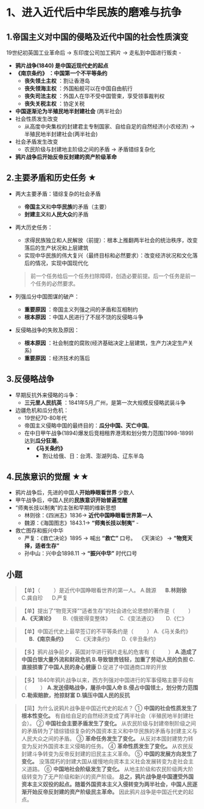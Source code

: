 # 1、进入近代后中华民族的磨难与抗争

## 1.帝国主义对中国的侵略及近代中国的社会性质演变

19世纪初英国工业革命后 → 东印度公司加工鸦片 → 走私到中国进行贩卖 - 

- **鸦片战争(1840) 是中国近现代史的起点**
- **《南京条约》 ：中国第一个不平等条约**
    - **丧失领土主权** ：割让香港岛
    - **丧失领海主权** ：外国船舰可以在中国自由航行
    - **丧失司法主权** ：外国人在华不受中国管束，享受领事裁判权
    - **丧失关税主权** ：协定关税
- **中国逐渐沦为半殖民地半封建社会** (两半社会)
- 社会性质发生改变
    - 从高度中央集权的封建君主专制国家、自给自足的自然经济(小农经济) → 半殖民地半封建社会(两半社会)
- 社会矛盾发生改变
    - 农民阶级与封建地主阶级之间的矛盾 → 矛盾错综复杂化
- **鸦片战争后开始反帝反封建的资产阶级革命**

## 2.主要矛盾和历史任务 ★

- 两大主要矛盾：错综复杂的社会矛盾
    - **帝国主义**和**中华民族**的矛盾（主要）
    - **封建主义**和**人民大众**的矛盾
- 两大历史任务：
    - 求得民族独立和人民解放（前提）：根本上推翻两半社会的统治秩序，改变落后的生产状况和上层建筑
    - 实现中华民族的伟大复兴（最终目标和必然要求）：改变经济状况和文化落后的情况，实现中国现代化
    
    > 前一个任务给后一个任务扫除障碍，创造必要前提。后一个任务是前一个任务的必然要求。
    > 
- 列强瓜分中国图谋的破产：
    - **重要原因** ：帝国主义列强之间的矛盾和互相制约
    - **根本原因** ：中国人民进行了不屈不饶的反侵略斗争
- 反侵略战争的失败及原因：
    - **根本原因** ：社会制度的腐败(经济基础决定上层建筑，生产力决定生产关系)
    - **重要原因** ：经济技术的落后

## 3.反侵略战争

- 早期反抗外来侵略的斗争：
    - **三元里人民抗英** ：1841年5月,广州，是第一次大规模反侵略武装斗争
- 边疆危机和瓜分危机：
    - 19世纪70-80年代
    - 帝国主义侵略中国的最终目的：**瓜分中国、灭亡中国**。
    - 在中日甲午战争(1894)爆发后竞相租界港湾和划分势力范围(1998-1899)达到**瓜分狂潮**。
        - **《马关条约》**
            - 割让给俄、日：台湾、澎湖列岛、辽东半岛

## 4.民族意识的觉醒 ★★

- 鸦片战争后，先进的中国人**开始睁眼看世界** 少数人
- 甲午战争后，中国人民的**民族意识开始普遍觉醒**
- “师夷长技以制夷”的主张和早期的维新思想
    - 林则徐：《四洲志》1836→ **近代中国睁眼看世界第一人**
    - 魏源：《海国图志》1843.1→ **“师夷长技以制夷”** -
- 救亡图存和振兴中华
    - 严复：《救亡决论》1895 → 喊出 **“救亡”** 口号。 
               《天演论》 → **“物竞天择，适者生存”**
    - 孙中山：兴中会1898.11 → **“振兴中华”** 时代口号

## 小题

> 【单】（         ）是近代中国睁眼看世界的第一人。
A.魏源      **B.林则徐**      C.龚自珍      D.严复
> 

> 【单】提出了“物竞天择”“适者生存”的社会进化论思想的著作是（         ） 
**A.《天演论》**      B.《俄彼得变整体》      C.《变法通议》      D.《仁》
> 

> 【单】中国近代史上最早签订的不平等条约是（         ）
A.《马关条约》      **B.《南京条约》**      C.《天津条约》      D.《辛丑条约》
> 

> 【多】鸦片战争前夕，英国对华进行鸦片走私的危害有（         ）
**A.造成了中国白银大量外流和财政危机
B.导致银贵钱轻，加重了劳动人民的负担
C.直接损害了中国人民的身心健康**
D.促进了中国通商口岸的开放
> 

> 【多】1840年鸦片战争以来，西方列强对中国进行的军事侵略主要手段有（         ） 
**A.发送侵略战争，屠杀中国人命
B.侵占中国领土，划分势力范围
C.勒索赔款，抢掠财富
D.镇压中国人民的反抗**
> 

> 【简】为什么说鸦片战争是中国近代史的起点？
 ① **中国的社会性质发生了根本性变化。** 有自给自足的自然经济变成了两半社会（半殖民地半封建社会）。 
② **中国社会主要矛盾发生了变化。** 从农民阶级与封建帝制阶级之间的矛盾转为了错综错综复杂的外国资本主义和中华民族的矛盾与封建主义与人民大众之间的矛盾。
 ③ **革命任务发生了变化。** 从反对本国封建势力转变为反对外国资本主义侵略的任务。
 ④ **革命性质发生了变化。** 从农民反封建斗争转变为反帝反封建的旧民主主义革命。 
⑤ **中国的发展方向发生了变化。** 没落腐朽的封建大国从缓慢地向资本主义社会发展转变为走社会主义道路。 
⑥ **中国地社会阶级发生了变化。** 从地主阶级和农民阶级两大阶级转变为了无产阶级和新兴的资产阶级。
**总之，鸦片战争是中国遭受外国资本主义奴役的起点。随着外国资本主义入侵转变为两半社会，中国人民逐渐开始反帝反封建的资产阶级民主革命。** 因此鸦片战争是中国近代史的起点。
>